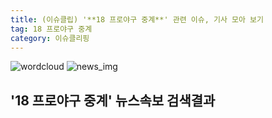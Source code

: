 ```yaml
---
title: (이슈클립) '**18 프로야구 중계**' 관련 이슈, 기사 모아 보기
tag: 18 프로야구 중계
category: 이슈클리핑
---
```

![wordcloud](https://s3.ap-northeast-2.amazonaws.com/lyrics101-wordcloud/2018-09-30-1538287048.png)
![news_img](https://user-images.githubusercontent.com/42597476/44507050-1206f400-a6e4-11e8-8d98-7ffbfebb353f.png)
## **'**18 프로야구 중계**'** 뉴스속보 검색결과

